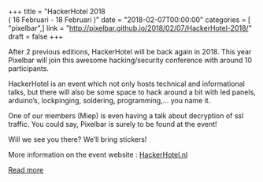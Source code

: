 +++
title = "HackerHotel 2018 <br />( 16 Februari - 18 Februari )"
date = "2018-02-07T00:00:00"
categories = [ "pixelbar",]
link = "http://pixelbar.github.io/2018/02/07/HackerHotel-2018/"
draft = false
+++

<p>After 2 previous editions, HackerHotel will be back again in 2018. This year Pixelbar will join this awesome hacking/security conference with around 10 participants.</p>

<p>HackerHotel is an event which not only hosts technical and informational talks, but there will also be some space to hack around a bit with led panels, arduino’s, lockpinging, soldering, programming,… you name it.</p>

<p>One of our members (Miep) is even having a talk about decryption of ssl traffic. You could say, Pixelbar is surely to be found at the event!</p>

<p>Will we see you there? We’ll bring stickers!</p>

<p>More information on the event website : <a href="https://hackerhotel.nl">HackerHotel.nl</a></p>

[Read more](http://pixelbar.github.io/2018/02/07/HackerHotel-2018/)